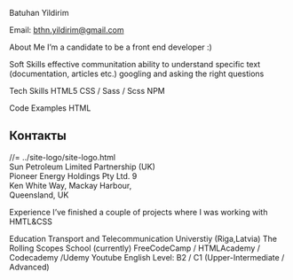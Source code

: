 Batuhan Yildirim

Email: bthn.yildirim@gmail.com

About Me
I’m a candidate to be a front end developer :) 

Soft Skills
effective communitation
ability to understand specific text (documentation, articles etc.)
googling and asking the right questions

Tech Skills
HTML5
CSS / Sass / Scss
NPM

Code Examples
HTML

<footer class="footer">
	<div class="container">
		<div class="footer-wrapper">
			<h2 class="section-title">Контакты</h2>
			<section>
				<aside>
					//= ../site-logo/site-logo.html
				</aside>
				<article>
					<div class="footer__title">Sun Petroleum Limited  Partnership (UK)</div>
					<div class="footer__address">
						Pioneer Energy Holdings Pty Ltd. 9<br>
						Ken White Way, Mackay Harbour,<br>
						Queensland, UK
            
            
Experience
I’ve finished a couple of projects where I was working with HMTL&CSS

Education
Transport and Telecommunication Universtiy (Riga,Latvia)
The Rolling Scopes School (currently)
FreeCodeCamp / HTMLAcademy / Codecademy /Udemy
Youtube
English
Level: B2 / C1 (Upper-Intermediate / Advanced)
